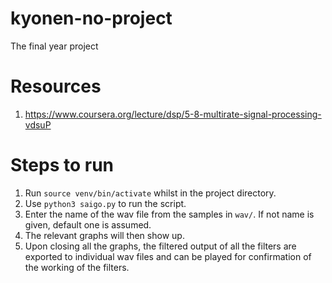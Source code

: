 # kyonen-no-project
The final year project


# Resources
1. https://www.coursera.org/lecture/dsp/5-8-multirate-signal-processing-vdsuP

# Steps to run
1. Run `source venv/bin/activate` whilst in the project directory.
2. Use `python3 saigo.py` to run the script.
3. Enter the name of the wav file from the samples in `wav/`. If not name is given, default one is assumed.
4. The relevant graphs will then show up. 
5. Upon closing all the graphs, the filtered output of all the filters are exported to individual wav files and can be played for confirmation of the working of the filters.